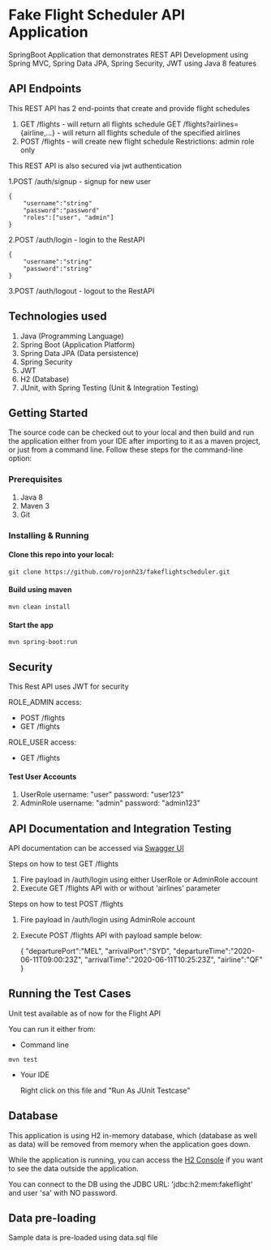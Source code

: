 # Fake Flight Scheduler API Application

SpringBoot Application that demonstrates REST API Development using Spring MVC, Spring Data JPA, Spring Security, JWT using Java 8 features

## API Endpoints

This REST API has 2 end-points that create and provide flight schedules

1. GET /flights - will return all flights schedule
   GET /flights?airlines={airline,...} - will return all flights schedule of the specified airlines
2. POST /flights - will create new flight schedule
	Restrictions: admin role only

This REST API is also secured via jwt authentication

1.POST /auth/signup - signup for new user

	{
		"username":"string"
		"password":"password"
		"roles":["user", "admin"]
	}
2.POST /auth/login - login to the RestAPI

	{
		"username":"string"
		"password":"string"
	}
3.POST /auth/logout - logout to the RestAPI

## Technologies used

1. Java (Programming Language)
2. Spring Boot (Application Platform)
3. Spring Data JPA (Data persistence)
4. Spring Security
5. JWT
6. H2 (Database)
7. JUnit, with Spring Testing (Unit & Integration Testing)

## Getting Started

The source code can be checked out to your local and then build and run the application either from your IDE after importing to it as a maven project, or just from a command line. Follow these steps for the command-line option:

### Prerequisites
1. Java 8
2. Maven 3
3. Git

### Installing & Running

#### Clone this repo into your local:

```
git clone https://github.com/rojonh23/fakeflightscheduler.git
```

####  Build using maven

```
mvn clean install
```

#### Start the app

```
mvn spring-boot:run
```

## Security

This Rest API uses JWT for security

ROLE_ADMIN access:
 - POST /flights
 - GET /flights

ROLE_USER access:
 - GET /flights


#### Test User Accounts
1. UserRole
	username: "user"
	password: "user123"
2. AdminRole
	username: "admin"
	password: "admin123"

## API Documentation and Integration Testing

API documentation can be accessed via [Swagger UI](http://localhost:8080/swagger-ui/)

Steps on how to test GET /flights
1. Fire payload in /auth/login using either UserRole or AdminRole account
2. Execute GET /flights API with or without 'airlines' parameter

Steps on how to test POST /flights
1. Fire payload in /auth/login using AdminRole account
2. Execute POST /flights API with payload sample below:

	{
	    "departurePort":"MEL",
	    "arrivalPort":"SYD",
	    "departureTime":"2020-06-11T09:00:23Z",
	    "arrivalTime":"2020-06-11T10:25:23Z",
	    "airline":"QF"
	}
## Running the Test Cases

Unit test available as of now for the Flight API

You can run it either from:

- Command line

```
mvn test
```

- Your IDE


	Right click on this file and "Run As JUnit Testcase"


## Database

This application is using H2 in-memory database, which (database as well as data) will be removed from memory when the application goes down.

While the application is running, you can access the [H2 Console](http://localhost:8080/h2-ui) if you want to see the data outside the application.

You can connect to the DB using the JDBC URL: 'jdbc:h2:mem:fakeflight' and user 'sa' with NO password.


## Data pre-loading

Sample data is pre-loaded using data.sql file

